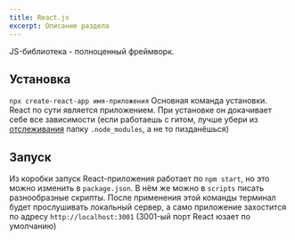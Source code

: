 ```yaml
---
title: React.js
excerpt: Описание раздела
---
```

JS-библиотека - полноценный фреймворк.

## Установка

`npx create-react-app имя-приложения`
Основная команда установки. React по сути является приложением. При установке он докачивает себе все зависимости (если работаешь с гитом, лучше убери из [отслеживания](gitignore) папку  `.node_modules`, а не то пизданёшься)

## Запуск

Из коробки запуск React-приложения работает по `npm start`, но это можно изменить в `package.json`. В нём же можно в `scripts` писать разнообразные скрипты. 
После применения этой команды терминал будет прослушивать локальный сервер, а само приложение захостится по адресу `http://localhost:3001` (3001-ый порт React юзает по умолчанию)

